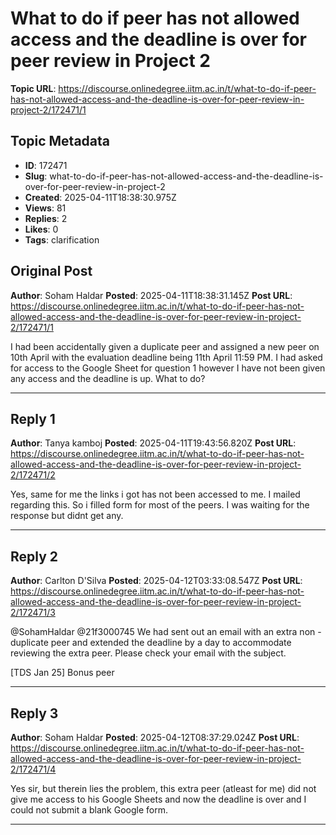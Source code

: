 # What to do if peer has not allowed access and the deadline is over for peer review in Project 2

**Topic URL**: https://discourse.onlinedegree.iitm.ac.in/t/what-to-do-if-peer-has-not-allowed-access-and-the-deadline-is-over-for-peer-review-in-project-2/172471/1

## Topic Metadata
- **ID**: 172471
- **Slug**: what-to-do-if-peer-has-not-allowed-access-and-the-deadline-is-over-for-peer-review-in-project-2
- **Created**: 2025-04-11T18:38:30.975Z
- **Views**: 81
- **Replies**: 2
- **Likes**: 0
- **Tags**: clarification

## Original Post
**Author**: Soham Haldar
**Posted**: 2025-04-11T18:38:31.145Z
**Post URL**: https://discourse.onlinedegree.iitm.ac.in/t/what-to-do-if-peer-has-not-allowed-access-and-the-deadline-is-over-for-peer-review-in-project-2/172471/1

I had been accidentally given a duplicate peer and assigned a new peer on 10th April with the evaluation deadline being 11th April 11:59 PM. I had asked for access to the Google Sheet for question 1 however I have not been given any access and the deadline is up. What to do?

---

## Reply 1
**Author**: Tanya kamboj
**Posted**: 2025-04-11T19:43:56.820Z
**Post URL**: https://discourse.onlinedegree.iitm.ac.in/t/what-to-do-if-peer-has-not-allowed-access-and-the-deadline-is-over-for-peer-review-in-project-2/172471/2

Yes, same for me the links i got has not been accessed to me. I mailed regarding this. So i filled form for most of the peers. I was waiting for the response but didnt get any.

---

## Reply 2
**Author**: Carlton D'Silva
**Posted**: 2025-04-12T03:33:08.547Z
**Post URL**: https://discourse.onlinedegree.iitm.ac.in/t/what-to-do-if-peer-has-not-allowed-access-and-the-deadline-is-over-for-peer-review-in-project-2/172471/3

@SohamHaldar @21f3000745 We had sent out an email with an extra non - duplicate peer and extended the deadline by a day to accommodate reviewing the extra peer. Please check your email with the subject.

[TDS Jan 25] Bonus peer

---

## Reply 3
**Author**: Soham Haldar
**Posted**: 2025-04-12T08:37:29.024Z
**Post URL**: https://discourse.onlinedegree.iitm.ac.in/t/what-to-do-if-peer-has-not-allowed-access-and-the-deadline-is-over-for-peer-review-in-project-2/172471/4

Yes sir, but therein lies the problem, this extra peer (atleast for me) did not give me access to his Google Sheets and now the deadline is over and I could not submit a blank Google form.

---
